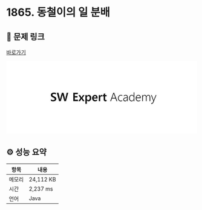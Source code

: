 # 1865. 동철이의 일 분배

## 🔗 문제 링크

[바로가기](https://swexpertacademy.com/main/code/problem/problemDetail.do?contestProbId=AV5LuHfqDz8DFAXc)

![SWEA 로고](../../images/swea.jpg)

## ⚙️ 성능 요약

| 항목   | 내용      |
| ------ | --------- |
| 메모리 | 24,112 KB |
| 시간   | 2,237 ms  |
| 언어   | Java      |
